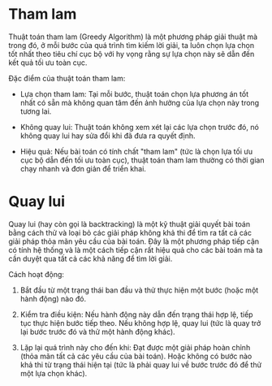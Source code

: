 # Tham lam

Thuật toán tham lam (Greedy Algorithm) là một phương pháp giải thuật mà trong đó, ở mỗi bước của quá trình tìm kiếm lời giải, ta luôn chọn lựa chọn tốt nhất theo tiêu chí cục bộ với hy vọng rằng sự lựa chọn này sẽ dẫn đến kết quả tối ưu toàn cục.

Đặc điểm của thuật toán tham lam:
- Lựa chọn tham lam: Tại mỗi bước, thuật toán chọn lựa phương án tốt nhất có sẵn mà không quan tâm đến ảnh hưởng của lựa chọn này trong tương lai.

- Không quay lui: Thuật toán không xem xét lại các lựa chọn trước đó, nó không quay lui hay sửa đổi khi đã đưa ra quyết định.

- Hiệu quả: Nếu bài toán có tính chất "tham lam" (tức là chọn lựa tối ưu cục bộ dẫn đến tối ưu toàn cục), thuật toán tham lam thường có thời gian chạy nhanh và đơn giản để triển khai.


# Quay lui

Quay lui (hay còn gọi là backtracking) là một kỹ thuật giải quyết bài toán bằng cách thử và loại bỏ các giải pháp không khả thi để tìm ra tất cả các giải pháp thỏa mãn yêu cầu của bài toán. Đây là một phương pháp tiếp cận có tính hệ thống và là một cách tiếp cận rất hiệu quả cho các bài toán mà ta cần duyệt qua tất cả các khả năng để tìm lời giải.

Cách hoạt động:
1) Bắt đầu từ một trạng thái ban đầu và thử thực hiện một bước (hoặc một hành động) nào đó.

2) Kiểm tra điều kiện: Nếu hành động này dẫn đến trạng thái hợp lệ, tiếp tục thực hiện bước tiếp theo. Nếu không hợp lệ, quay lui (tức là quay trở lại bước trước đó và thử một hành động khác).

3) Lặp lại quá trình này cho đến khi:
Đạt được một giải pháp hoàn chỉnh (thỏa mãn tất cả các yêu cầu của bài toán).
Hoặc không có bước nào khả thi từ trạng thái hiện tại (tức là phải quay lui về bước trước đó để thử một lựa chọn khác).